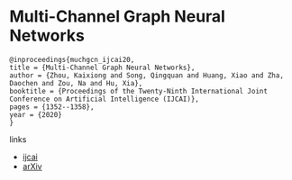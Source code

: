 # Multi-Channel Graph Neural Networks

```
@inproceedings{muchgcn_ijcai20,
title = {Multi-Channel Graph Neural Networks},
author = {Zhou, Kaixiong and Song, Qingquan and Huang, Xiao and Zha, Daochen and Zou, Na and Hu, Xia},
booktitle = {Proceedings of the Twenty-Ninth International Joint Conference on Artificial Intelligence (IJCAI)},
pages = {1352--1358},
year = {2020}
}
```

links
- [ijcai](https://www.ijcai.org/Proceedings/2020/188)
- [arXiv](https://arxiv.org/abs/1912.08306)

